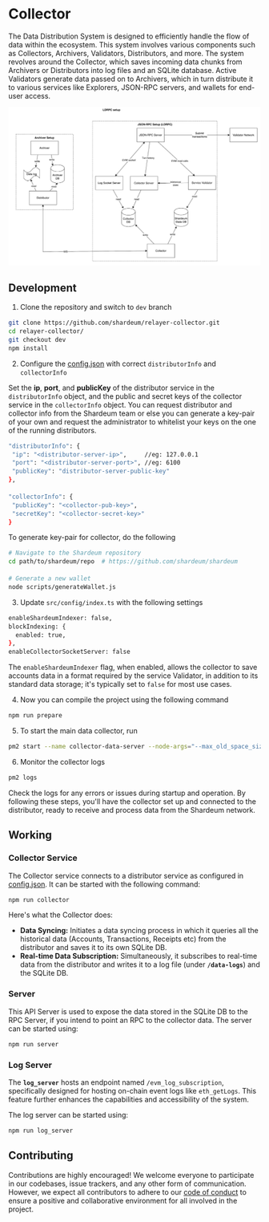 # Collector

The Data Distribution System is designed to efficiently handle the flow of data within the ecosystem. This system involves various components such as Collectors, Archivers, Validators, Distributors, and more. The system revolves around the Collector, which saves incoming data chunks from Archivers or Distributors into log files and an SQLite database. Active Validators generate data passed on to Archivers, which in turn distribute it to various services like Explorers, JSON-RPC servers, and wallets for end-user access.

![Alt text](./ldrpc-setup.png)

## Development

1. Clone the repository and switch to `dev` branch

```bash
git clone https://github.com/shardeum/relayer-collector.git
cd relayer-collector/
git checkout dev
npm install
```

2. Configure the [config.json](./config.json) with correct `distributorInfo` and `collectorInfo`

Set the **ip**, **port**, and **publicKey** of the distributor service in the `distributorInfo` object, and the public and secret keys of the collector service in the `collectorInfo` object. You can request distributor and collector info from the Shardeum team or else you can generate a key-pair of your own and request the administrator to whitelist your keys on the one of the running distributors.

```bash
"distributorInfo": {
 "ip": "<distributor-server-ip>",     //eg: 127.0.0.1
 "port": "<distributor-server-port>", //eg: 6100
 "publicKey": "distributor-server-public-key"
},
 
"collectorInfo": {
 "publicKey": "<collector-pub-key>",
 "secretKey": "<collector-secret-key>"
}
```

To generate key-pair for collector, do the following

```bash
# Navigate to the Shardeum repository
cd path/to/shardeum/repo  # https://github.com/shardeum/shardeum

# Generate a new wallet
node scripts/generateWallet.js
```

3. Update `src/config/index.ts` with the following settings

```bash
enableShardeumIndexer: false,
blockIndexing: {
  enabled: true,
},
enableCollectorSocketServer: false
```

The `enableShardeumIndexer` flag, when enabled, allows the collector to save accounts data in a format required by the service Validator, in addition to its standard data storage; it's typically set to `false` for most use cases.

4. Now you can compile the project using the following command

```bash
npm run prepare
```

5. To start the main data collector, run

```bash
pm2 start --name collector-data-server --node-args="--max_old_space_size=16000" npm -- run collector
```

6. Monitor the collector logs

```bash
pm2 logs
```

Check the logs for any errors or issues during startup and operation. By following these steps, you'll have the collector set up and connected to the distributor, ready to receive and process data from the Shardeum network.

## Working

### Collector Service

The Collector service connects to a distributor service as configured in [config.json](./config.json). It can be started with the following command:

```bash
npm run collector
```

Here's what the Collector does:

- **Data Syncing:** Initiates a data syncing process in which it queries all the historical data (Accounts, Transactions, Receipts etc) from the distributor and saves it to its own SQLite DB.
- **Real-time Data Subscription:** Simultaneously, it subscribes to real-time data from the distributor and writes it to a log file (under **`/data-logs`**) and the SQLite DB.

### Server

This API Server is used to expose the data stored in the SQLite DB to the RPC Server, if you intend to point an RPC to the collector data. The server can be started using:

```bash
npm run server
```

### Log Server

The **`log_server`** hosts an endpoint named `/evm_log_subscription`, specifically designed for hosting on-chain event logs like `eth_getLogs`. This feature further enhances the capabilities and accessibility of the system.

The log server can be started using:

```bash
npm run log_server
```

## Contributing

Contributions are highly encouraged! We welcome everyone to participate in our codebases, issue trackers, and any other form of communication. However, we expect all contributors to adhere to our [code of conduct](./CODE_OF_CONDUCT.md) to ensure a positive and collaborative environment for all involved in the project.
